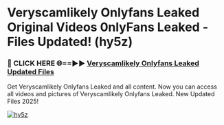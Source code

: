 # Veryscamlikely Onlyfans Leaked Original Videos 0nlyFans Leaked - Files Updated! (hy5z)

<h3>🔴 CLICK HERE 🌐==►► <a href="https://tinyurl.com/3hn5wdd3" rel="nofollow">Veryscamlikely Onlyfans Leaked Updated Files</a></h3>

Get Veryscamlikely Onlyfans Leaked and all content. Now you can access all videos and pictures of Veryscamlikely Onlyfans Leaked. New Updated Files 2025!

[![hy5z](https://i.imgur.com/4HnBqBT.gif)](https://tinyurl.com/3hn5wdd3)
